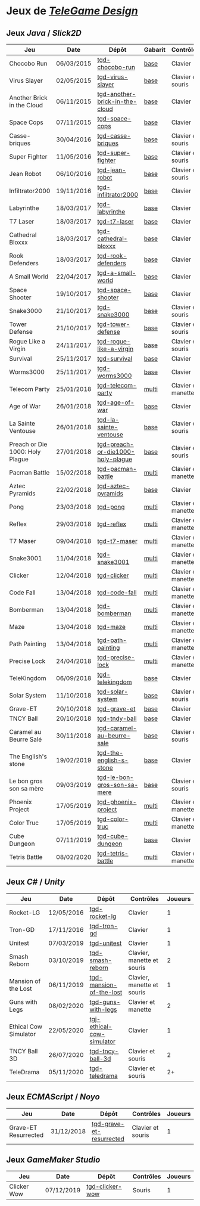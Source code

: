 # Jeux de [*TeleGame Design*](https://telegd.github.io/)

## Jeux *Java* / *Slick2D*

| Jeu | Date | Dépôt | Gabarit | Contrôles | Joueurs |
| - | - | - | - | - | - |
| Chocobo Run | 06/03/2015 | [tgd-chocobo-run][chocobo-run] | [base][base] | Clavier | 1 |
| Virus Slayer | 02/05/2015 | [tgd-virus-slayer][virus-slayer] | [base][base] | Clavier et souris | 1 |
| Another Brick in the Cloud | 06/11/2015 | [tgd-another-brick-in-the-cloud][another-brick-in-the-cloud] | [base][base] | Clavier | 1 |
| Space Cops | 07/11/2015 | [tgd-space-cops][space-cops] | [base][base] | Clavier | 1 |
| Casse-briques | 30/04/2016 | [tgd-casse-briques][casse-briques] | [base][base] | Clavier et souris | 1 |
| Super Fighter | 11/05/2016 | [tgd-super-fighter][super-fighter] | [base][base] | Clavier et souris | 1 |
| Jean Robot | 06/10/2016 | [tgd-jean-robot][jean-robot] | [base][base] | Clavier et souris | 1 |
| Infiltrator2000 | 19/11/2016 | [tgd-infiltrator2000][infiltrator2000] | [base][base] | Clavier | 1 |
| Labyrinthe | 18/03/2017 | [tgd-labyrinthe][labyrinthe] | [base][base] | Clavier | 1 |
| T7 Laser | 18/03/2017 | [tgd-t7-laser][t7-laser] | [base][base] | Clavier | 1 |
| Cathedral Bloxxx | 18/03/2017 | [tgd-cathedral-bloxxx][cathedral-bloxxx] | [base][base] | Clavier | 1 |
| Rook Defenders | 18/03/2017 | [tgd-rook-defenders][rook-defenders] | [base][base] | Clavier | 1 |
| A Small World | 22/04/2017 | [tgd-a-small-world][a-small-world] | [base][base] | Clavier | 1 |
| Space Shooter | 19/10/2017 | [tgd-space-shooter][space-shooter] | [base][base] | Clavier | 1 |
| Snake3000 | 21/10/2017 | [tgd-snake3000][snake3000] | [base][base] | Clavier et souris | 2-9 |
| Tower Defense | 21/10/2017 | [tgd-tower-defense][tower-defense] | [base][base] | Clavier et souris | 1 |
| Rogue Like a Virgin | 24/11/2017 | [tgd-rogue-like-a-virgin][rogue-like-a-virgin] | [base][base] | Clavier et souris | 1 |
| Survival | 25/11/2017 | [tgd-survival][survival] | [base][base] | Clavier | 1 |
| Worms3000 | 25/11/2017 | [tgd-worms3000][worms3000] | [base][base] | Clavier | 2 |
| Telecom Party | 25/01/2018 | [tgd-telecom-party][telecom-party] | [multi][multi] | Clavier et manette | 2-4 |
| Age of War | 26/01/2018 | [tgd-age-of-war][age-of-war] | [base][base] | Clavier | 2 |
| La Sainte Ventouse | 26/01/2018 | [tgd-la-sainte-ventouse][la-sainte-ventouse] | [base][base] | Clavier et souris | 1 |
| Preach or Die 1000: Holy Plague | 27/01/2018 | [tgd-preach-or-die1000-holy-plague][preach-or-die1000-holy-plague] | [base][base] | Clavier et souris | 1 |
| Pacman Battle | 15/02/2018 | [tgd-pacman-battle][pacman-battle] | [multi][multi] | Clavier et manette | 2-4 |
| Aztec Pyramids | 22/02/2018 | [tgd-aztec-pyramids][aztec-pyramids] | [base][base] | Clavier | 2 |
| Pong | 23/03/2018 | [tgd-pong][pong] | [multi][multi] | Clavier et manette | 2-4 |
| Reflex | 29/03/2018 | [tgd-reflex][reflex] | [multi][multi] | Clavier et manette | 2-4 |
| T7 Maser | 09/04/2018 | [tgd-t7-maser][t7-maser] | [multi][multi] | Clavier et manette | 2-4 |
| Snake3001 | 11/04/2018 | [tgd-snake3001][snake3001] | [multi][multi] | Clavier et manette | 2-4 |
| Clicker | 12/04/2018 | [tgd-clicker][clicker] | [multi][multi] | Clavier et manette | 2-4 |
| Code Fall | 13/04/2018 | [tgd-code-fall][code-fall] | [multi][multi] | Clavier et manette | 2-4 |
| Bomberman | 13/04/2018 | [tgd-bomberman][bomberman] | [multi][multi] | Clavier et manette | 2-4 |
| Maze | 13/04/2018 | [tgd-maze][maze] | [multi][multi] | Clavier et manette | 2-4 |
| Path Painting | 13/04/2018 | [tgd-path-painting][path-painting] | [multi][multi] | Clavier et manette | 2-4 |
| Precise Lock | 24/04/2018 | [tgd-precise-lock][precise-lock] | [multi][multi] | Clavier et manette | 2-4 |
| TeleKingdom | 06/09/2018 | [tgd-telekingdom][telekingdom] | [base][base] | Clavier | 1 |
| Solar System | 11/10/2018 | [tgd-solar-system][solar-system] | [base][base] | Clavier et souris | 1 |
| Grave-ET | 20/10/2018 | [tgd-grave-et][grave-et] | [base][base] | Clavier | 1 |
| TNCY Ball | 20/10/2018 | [tgd-tndy-ball][tncy-ball] | [base][base] | Clavier | 2 |
| Caramel au Beurre Salé | 30/11/2018 | [tgd-caramel-au-beurre-sale][caramel-au-beurre-sale] | [base][base] | Clavier et souris | 2 |
| The English's stone | 19/02/2019 | [tgd-the-english-s-stone][the-english-s-stone] | [base][base] | Clavier | 1 |
| Le bon gros son sa mère | 09/03/2019 | [tgd-le-bon-gros-son-sa-mere][le-bon-gros-son-sa-mere] | [base][base] | Clavier et souris | 1 |
| Phoenix Project | 17/05/2019 | [tgd-phoenix-project][phoenix-project] | [multi][multi] | Clavier et manette | 2-4 |
| Color Truc | 17/05/2019 | [tgd-color-truc][color-truc] | [multi][multi] | Clavier et manette | 2-4 |
| Cube Dungeon | 07/11/2019 | [tgd-cube-dungeon][cube-dungeon] | [base][base] | Clavier | 1 |
| Tetris Battle | 08/02/2020 | [tgd-tetris-battle][tetris-battle] | [multi][multi] | Clavier et manette | 2-4 |

## Jeux *C#* / *Unity*

| Jeu | Date | Dépôt | Contrôles | Joueurs |
| - | - | - | - | - |
| Rocket-LG | 12/05/2016 | [tgd-rocket-lg][rocket-lg] | Clavier | 1 |
| Tron-GD | 17/11/2016 | [tgd-tron-gd][tron-gd] | Clavier | 1 |
| Unitest | 07/03/2019 | [tgd-unitest][unitest] | Clavier | 1 |
| Smash Reborn | 03/10/2019 | [tgd-smash-reborn][smash-reborn] | Clavier, manette et souris | 2 |
| Mansion of the Lost | 06/11/2019 | [tgd-mansion-of-the-lost][mansion-of-the-lost] | Clavier, manette et souris | 1 |
| Guns with Legs | 08/02/2020 | [tgd-guns-with-legs][guns-with-legs] | Clavier et manette | 2 |
| Ethical Cow Simulator | 22/05/2020 | [tgj-ethical-cow-simulator][ethical-cow-simulator] | Clavier | 1 |
| TNCY Ball 3D | 26/07/2020 | [tgd-tncy-ball-3d][tncy-ball-3d] | Clavier et souris | 2 |
| TeleDrama | 05/11/2020 | [tgd-teledrama][teledrama] | Clavier et souris | 2+ |

## Jeux *ECMAScript* / *Noyo*

| Jeu | Date | Dépôt | Contrôles | Joueurs |
| - | - | - | - | - |
| Grave-ET Resurrected | 31/12/2018 | [tgd-grave-et-resurrected][grave-et-resurrected] | Clavier et souris | 1 |

## Jeux *GameMaker Studio*

| Jeu | Date | Dépôt | Contrôles | Joueurs |
| - | - | - | - | - |
| Clicker Wow | 07/12/2019 | [tgd-clicker-wow][clicker-wow] | Souris | 1 |


[chocobo-run]: https://github.com/TeleGD/tgd-chocobo-run
[virus-slayer]: https://github.com/TeleGD/tgd-virus-slayer
[another-brick-in-the-cloud]: https://github.com/TeleGD/tgd-another-brick-in-the-cloud
[space-cops]: https://github.com/TeleGD/tgd-space-cops
[casse-briques]: https://github.com/TeleGD/tgd-casse-briques
[super-fighter]: https://github.com/TeleGD/tgd-super-fighter
[jean-robot]: https://github.com/TeleGD/tgd-jean-robot
[infiltrator2000]: https://github.com/TeleGD/tgd-infiltrator2000
[labyrinthe]: https://github.com/TeleGD/tgd-labyrinthe
[t7-laser]: https://github.com/TeleGD/tgd-t7-laser
[cathedral-bloxxx]: https://github.com/TeleGD/tgd-cathedral-bloxxx
[rook-defenders]: https://github.com/TeleGD/tgd-rook-defenders
[a-small-world]: https://github.com/TeleGD/tgd-a-small-world
[space-shooter]: https://github.com/TeleGD/tgd-space-shooter
[snake3000]: https://github.com/TeleGD/tgd-snake3000
[tower-defense]: https://github.com/TeleGD/tgd-tower-defense
[rogue-like-a-virgin]: https://github.com/TeleGD/tgd-rogue-like-a-virgin
[survival]: https://github.com/TeleGD/tgd-survival
[worms3000]: https://github.com/TeleGD/tgd-worms3000
[telecom-party]: https://github.com/TeleGD/tgd-telecom-party
[age-of-war]: https://github.com/TeleGD/tgd-age-of-war
[la-sainte-ventouse]: https://github.com/TeleGD/tgd-la-sainte-ventouse
[preach-or-die1000-holy-plague]: https://github.com/TeleGD/tgd-preach-or-die1000-holy-plague
[pacman-battle]: https://github.com/TeleGD/tgd-pacman-battle
[aztec-pyramids]: https://github.com/TeleGD/tgd-aztec-pyramids
[pong]: https://github.com/TeleGD/tgd-pong
[reflex]: https://github.com/TeleGD/tgd-reflex
[t7-maser]: https://github.com/TeleGD/tgd-t7-maser
[snake3001]: https://github.com/TeleGD/tgd-snake3001
[clicker]: https://github.com/TeleGD/tgd-clicker
[code-fall]: https://github.com/TeleGD/tgd-code-fall
[bomberman]: https://github.com/TeleGD/tgd-bomberman
[maze]: https://github.com/TeleGD/tgd-maze
[path-painting]: https://github.com/TeleGD/tgd-path-painting
[precise-lock]: https://github.com/TeleGD/tgd-precise-lock
[telekingdom]: https://github.com/TeleGD/tgd-telekingdom
[solar-system]: https://github.com/TeleGD/tgd-solar-system
[grave-et]: https://github.com/TeleGD/tgd-grave-et
[tncy-ball]: https://github.com/TeleGD/tgd-tncy-ball
[caramel-au-beurre-sale]: https://github.com/TeleGD/tgd-caramel-au-beurre-sale
[the-english-s-stone]: https://github.com/TeleGD/tgd-the-english-s-stone
[le-bon-gros-son-sa-mere]: https://github.com/TeleGD/tgd-le-bon-gros-son-sa-mere
[phoenix-project]: https://github.com/TeleGD/tgd-phoenix-project
[color-truc]: https://github.com/TeleGD/tgd-color-truc
[cube-dungeon]: https://github.com/TeleGD/tgd-cube-dungeon
[tetris-battle]: https://github.com/TeleGD/tgd-tetris-battle

[base]: https://github.com/TeleGD/tgd-template-slick2d-base
[multi]: https://github.com/TeleGD/tgd-template-slick2d-multi

[rocket-lg]: https://github.com/TeleGD/tgd-rocket-lg
[tron-gd]: https://github.com/TeleGD/tgd-tron-gd
[unitest]: https://github.com/TeleGD/tgd-unitest
[smash-reborn]: https://github.com/TeleGD/tgd-smash-reborn
[mansion-of-the-lost]: https://github.com/TeleGD/tgd-mansion-of-the-lost
[guns-with-legs]: https://github.com/TeleGD/tgd-guns-with-legs
[ethical-cow-simulator]: https://github.com/TeleGD/tgj-ethical-cow-simulator
[tncy-ball-3d]: https://github.com/TeleGD/tgd-tncy-ball-3d
[teledrama]: https://github.com/TeleGD/tgd-teledrama

[grave-et-resurrected]: https://github.com/TeleGD/tgd-grave-et-resurrected

[clicker-wow]: https://github.com/TeleGD/tgd-clicker-wow
